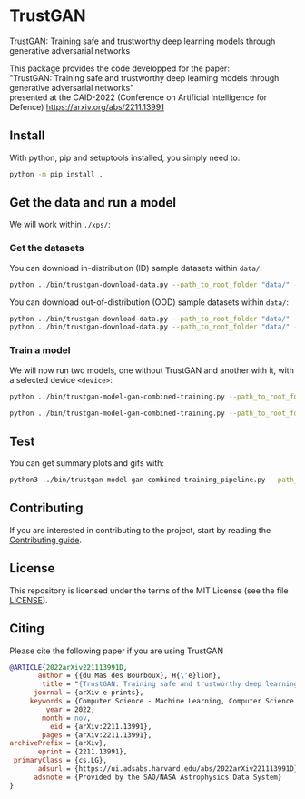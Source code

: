# TrustGAN

TrustGAN: Training safe and trustworthy deep learning models through generative adversarial networks

This package provides the code developped for the paper:\
"TrustGAN: Training safe and trustworthy deep learning models through generative adversarial networks"\
presented at the CAID-2022 (Conference on Artificial Intelligence for Defence) <https://arxiv.org/abs/2211.13991>

## Install

With python, pip and setuptools installed, you simply need to:

```bash
python -m pip install .
```

## Get the data and run a model

We will work within `./xps/`:

### Get the datasets

You can download in-distribution (ID) sample datasets within `data/`:

```bash
python ../bin/trustgan-download-data.py --path_to_root_folder "data/" --dataset "MNIST"
```

You can download out-of-distribution (OOD) sample datasets within `data/`:

```bash
python ../bin/trustgan-download-data.py --path_to_root_folder "data/" --dataset "FashionMNIST"
python ../bin/trustgan-download-data.py --path_to_root_folder "data/" --dataset "CIFAR10"
```

### Train a model

We will now run two models, one without TrustGAN and another with it,
with a selected device `<device>`:

```bash
python ../bin/trustgan-model-gan-combined-training.py --path_to_root_folder "../"  --path_to_dataset "data/MNIST" --nr_classes 10 --total_epochs 3 --batch_size 512 --proportion_target_model_alone 1 --device "cuda:0"
```

```bash
python ../bin/trustgan-model-gan-combined-training.py --path_to_root_folder "../"  --path_to_dataset "data/MNIST" --nr_classes 10 --total_epochs 3 --batch_size 512 --nr_steps_target_model_alone 1 --device "cuda:0"
```

## Test

You can get summary plots and gifs with:

```bash
python3 ../bin/trustgan-model-gan-combined-training_pipeline.py --path_to_root_folder "mnist-wi-gan/" --path_to_dataset "data/MNIST" --nr-classes 10 --request-plots
```

## Contributing

If you are interested in contributing to the project, start by reading the [Contributing guide](/CONTRIBUTING.md).

## License

This repository is licensed under the terms of the MIT License (see the file [LICENSE](/LICENSE)).

## Citing

Please cite the following paper if you are using TrustGAN

```bibtex
@ARTICLE{2022arXiv221113991D,
       author = {{du Mas des Bourboux}, H{\'e}lion},
        title = "{TrustGAN: Training safe and trustworthy deep learning models through generative adversarial networks}",
      journal = {arXiv e-prints},
     keywords = {Computer Science - Machine Learning, Computer Science - Computer Vision and Pattern Recognition},
         year = 2022,
        month = nov,
          eid = {arXiv:2211.13991},
        pages = {arXiv:2211.13991},
archivePrefix = {arXiv},
       eprint = {2211.13991},
 primaryClass = {cs.LG},
       adsurl = {https://ui.adsabs.harvard.edu/abs/2022arXiv221113991D},
      adsnote = {Provided by the SAO/NASA Astrophysics Data System}
}
```
